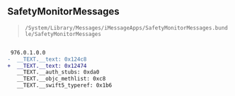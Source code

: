 ## SafetyMonitorMessages

> `/System/Library/Messages/iMessageApps/SafetyMonitorMessages.bundle/SafetyMonitorMessages`

```diff

 976.0.1.0.0
-  __TEXT.__text: 0x124c8
+  __TEXT.__text: 0x12474
   __TEXT.__auth_stubs: 0xda0
   __TEXT.__objc_methlist: 0xc8
   __TEXT.__swift5_typeref: 0x1b6

```
